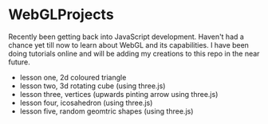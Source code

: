 # WebGLProjects

Recently been getting back into JavaScript development. Haven't had a chance yet till now to learn about WebGL and its capabilities. I have been doing tutorials online and will be adding my creations to this repo in the near future.

- lesson one, 2d coloured triangle
- lesson two, 3d rotating cube (using three.js)
- lesson three, vertices (upwards pinting arrow using three.js)
- lesson four, icosahedron (using three.js)
- lesson five, random geomtric shapes (using three.js)
